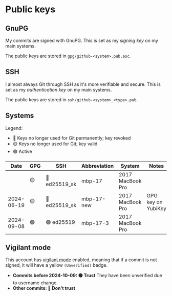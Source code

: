 # Public keys
## GnuPG
My commits are signed with GnuPG. This is set as my _signing key_ on my main systems.

The public keys are stored in `gpg/github-<system>.pub.asc`.

## SSH
I almost always Git through SSH as it's more verifiable and secure. This is set as my _authentication key_ on my main systems.

The public keys are stored in `ssh/github-<system>_<type>.pub`.

## Systems
Legend:
* 🔴 Keys no longer used for Git permanently; key revoked
* 🟡 Keys no longer used for Git; key valid
* 🟢 Active

| Date       | GPG | SSH | Abbreviation | System | Notes |
| ---------- | --- | --- | --- | --- | --- |
|            | 🟡 | 🔴 ed25519_sk | mbp-17 | 2017 MacBook Pro |  |
| 2024-06-19 | 🟡 | 🔴 ed25519_sk | mbp-17-new | 2017 MacBook Pro | GPG key on YubiKey |
| 2024-09-08 | 🟢 | 🟢 ed25519 | mbp-17-3 | 2017 MacBook Pro |  |

## Vigilant mode
This account has [vigilant mode](https://docs.github.com/en/authentication/managing-commit-signature-verification/displaying-verification-statuses-for-all-of-your-commits) enabled, meaning that if a commit is not signed, it will have a yellow `(Unverified)` badge.

* **Commits before 2024-10-09: 🟢 Trust** They have been unverified due to username change.
* **Other commits: 🔴 Don't trust**
